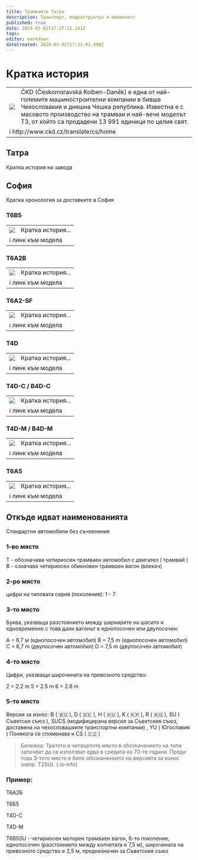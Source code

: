 ```yaml
---
title: Трамваите Татра
description: Транспорт, инфраструктра и мобилност
published: true
date: 2024-01-02T17:37:12.141Z
tags: 
editor: markdown
dateCreated: 2024-01-02T17:31:02.498Z
---
```


# Кратка история
<!--следващ пост--> 
<div class="table-responsive"><table style="width:100%"><tr>
<td><img src="https://drive.google.com/uc?id=1LjwfbCm_URWX1BBYsH82_7bUmUzrV9_e"></td>
<td> ČKD (Českomoravská Kolben-Daněk) е една от най-големите машиностроителни компании в бивша Чехословакия и днешна Чешка република. Известна е с масовото производство на трамваи и най-вече моделът Т3, от който са продадени 13 991 единици по целия свят.</td></tr>
  <td colspan=2 >ℹ️ http://www.ckd.cz/translate/cs/home</td></table></div>
  
  
  
 


## Татра
Кратка история на завода


## София
Кратка хронология за доставките в София


### T6B5
<!--следващ пост--> 
<div class="table-responsive"><table style="width:100%"><tr>
<td><img src="https://drive.google.com/uc?id=1MfC8Sa1MiIFOjF6vhRdrVSRvJmPR-Q6X"></td>
<td>Кратка история...</td></tr>
  <td colspan=2 >ℹ️ линк към модела</td></table></div>
  
  
  
### T6A2B
<!--следващ пост--> 
<div class="table-responsive"><table style="width:100%"><tr>
<td><img src="https://drive.google.com/uc?id=1CSA7zDBiu92tMBiWWOU-iSTIX_UEDAxg"></td>
<td>Кратка история...</td></tr>
  <td colspan=2 >ℹ️ линк към модела</td></table></div>
  
### T6A2-SF
<!--следващ пост--> 
<div class="table-responsive"><table style="width:100%"><tr>
<td><img src="https://live.staticflickr.com/65535/52628848429_c879504146_k.jpg"></td>
<td>Кратка история...</td></tr>
  <td colspan=2 >ℹ️ линк към модела</td></table></div>
  
  
### T4D
<!--следващ пост--> 
<div class="table-responsive"><table style="width:100%"><tr>
<td><img src="https://drive.google.com/uc?id=1c6B2WOWgjh_itLLJLuD_Vb81zMYL-zuC"></td>
<td>Кратка история...</td></tr>
  <td colspan=2 >ℹ️ линк към модела</td></table></div>
  
  
### T4D-C / B4D-C
<!--следващ пост--> 
<div class="table-responsive"><table style="width:100%"><tr>
<td><img src="https://live.staticflickr.com/65535/52137414245_635a8f4728_k.jpg"></td>
<td>Кратка история...</td></tr>
  <td colspan=2 >ℹ️ линк към модела</td></table></div>
  
  
### T4D-M / B4D-M
<!--следващ пост--> 
<div class="table-responsive"><table style="width:100%"><tr>
<td><img src="https://drive.google.com/uc?id=1hiI0T_LfcoW_DzwzsR7MODVC5gY6PFmP"></td>
<td>Кратка история...</td></tr>
  <td colspan=2 >ℹ️ линк към модела</td></table></div>
  
  
### T6A5
<!--следващ пост--> 
<div class="table-responsive"><table style="width:100%"><tr>
<td><img src="
https://live.staticflickr.com/65535/49996570488_a6e72fd53b_k.jpg"></td>
<td>Кратка история...</td></tr>
  <td colspan=2 >ℹ️ линк към модела</td></table></div>


## Откъде идват наименованията

Стандартни автомобили без съчленения 

### 1-во място

Т - обозначава четириосен трамваен автомобил с двигател ( трамвай )
В - означава четириосен обикновен трамваен вагон (влекач)

### 2-ро място

цифри на типовата серия (поколение): 1 - 7

###  3-то място
Буква, указваща разстоянието между шарнирите на шасито и едновременно с това дали вагонът е еднопосочен или двупосочен:

А = 6,7 м (еднопосочен автомобил)
B = 7,5 m (еднопосочен автомобил)
C = 6,7 m (двупосочен автомобил)
D = 7,5 m (двупосочен автомобил)

###  4-то място
Цифри, указващи широчината на превозното средство:

2 = 2.2 m
5 = 2.5 m
6 = 2.6 m

###  5-то място
Версия за износ: B ( :bulgaria: ), D ( :de: ), H ( :hungary: ), K ( :north_korea: ), R ( :romania: ), SU ( Съветски съюз ), SUCS (модифицирана версия за Съветския съюз, доставена на чехословашките транспортни компании) , YU ( Югославия )
Понякога се споменава и CS ( :czech_republic: )

> Бележка: Третото и четвъртото място в обозначението на типа започват да се използват едва в средата на 70-те години. Преди това 3-тото място е било обозначението на версията за износ (напр. T2SU).
{.is-info}


### Пример: 

Т6А2Б

Т6Б5

Т4D-C

T4D-M

T6B5SU - четириосен моторен трамваен вагон, 6-то поколение, еднопосочен (разстоянието между колчетата е 7,5 м), широчината на превозното средство е 2,5 м, предназначен за Съветския съюз
